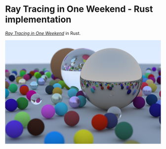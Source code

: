 # Ray Tracing in One Weekend - Rust implementation

[_Ray Tracing in One Weekend_](https://raytracing.github.io/books/RayTracingInOneWeekend.html)
in Rust.

![render](./render.png)
